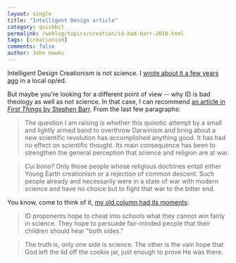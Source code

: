 ```yaml
---
layout: single 
title: "Intelligent Design article" 
category: quickbit
permalink: /weblog/topics/creation/id-bad-barr-2010.html
tags: [creationism] 
comments: false 
author: John Hawks 
---
```



Intelligent Design Creationism is not science. I <a href="http://johnhawks.net/weblog/topics/creation/hawks_op-ed_wsj_2005.html">wrote about it a few years ago</a> in a local op/ed. 

But maybe you're looking for a different point of view -- why ID is bad theology as well as not science. In that case, I can recommend <a href="http://www.firstthings.com/onthesquare/2010/02/the-end-of-intelligent-design">an article in <i>First Things</i> by Stephen Barr</a>. From the last few paragraphs: 

<blockquote>The question I am raising is whether this quixotic attempt by a small and lightly armed band to overthrow Darwinism and bring about a new scientific revolution has accomplished anything good. It has had no effect on scientific thought. Its main consequence has been to strengthen the general perception that science and religion are at war.</blockquote>

<blockquote><i>Cui bono?</i> Only those people whose religious doctrines entail either Young Earth creationism or a rejection of common descent. Such people already and necessarily were in a state of war with modern science and have no choice but to fight that war to the bitter end. </blockquote>

You know, come to think of it, <a href="http://johnhawks.net/weblog/topics/creation/hawks_op-ed_wsj_2005.html">my old column had its moments</a>: 

<blockquote>ID proponents hope to cheat into schools what they cannot win fairly in science. They hope to persuade fair-minded people that their children should hear "both sides."</blockquote>

<blockquote>The truth is, only one side is science. The other is the vain hope that God left the lid off the cookie jar, just enough to prove He was there.</blockquote>






